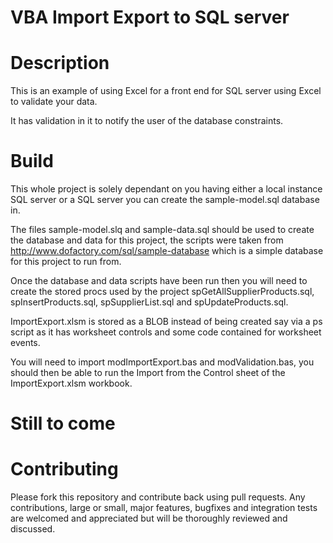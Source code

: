 # VBA Import Export to SQL server


# Description

This is an example of using Excel for a front end for SQL server using Excel to validate your data.	

It has validation in it to notify the user of the database constraints.

# Build

This whole project is solely dependant on you having either a local instance SQL server or a SQL server you can create the sample-model.sql database in.

The files sample-model.slq and sample-data.sql should be used to create the database and data for this project, the scripts were taken from http://www.dofactory.com/sql/sample-database which is a simple database for this project to run from.

Once the database and data scripts have been run then you will need to create the stored procs used by the project spGetAllSupplierProducts.sql, spInsertProducts.sql, spSupplierList.sql and spUpdateProducts.sql.

ImportExport.xlsm is stored as a BLOB instead of being created say via a ps script as it has worksheet controls and some code contained for worksheet events.

You will need to import modImportExport.bas and modValidation.bas, you should then be able to run the Import from the Control sheet of the ImportExport.xlsm workbook.

# Still to come


# Contributing
Please fork this repository and contribute back using pull requests.
Any contributions, large or small, major features, bugfixes and integration tests are welcomed and appreciated but will be thoroughly reviewed and discussed.
